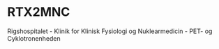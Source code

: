 # RTX2MNC
  Rigshospitalet - Klinik for Klinisk Fysiologi og Nuklearmedicin - PET- og Cyklotronenheden
